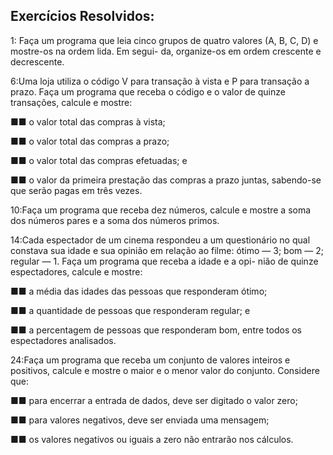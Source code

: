## Exercícios Resolvidos:

1: Faça um programa que leia cinco grupos de quatro valores (A, B, C, D) e mostre-os na ordem lida. Em segui-
da, organize-os em ordem crescente e decrescente.

6:Uma loja utiliza o código V para transação à vista e P para transação a prazo. Faça um programa que receba
o código e o valor de quinze transações, calcule e mostre:

■■ o valor total das compras à vista;

■■ o valor total das compras a prazo;

■■ o valor total das compras efetuadas; e

■■ o valor da primeira prestação das compras a prazo juntas, sabendo-se que serão pagas em três vezes.

10:Faça um programa que receba dez números, calcule e mostre a soma dos números pares e a soma dos
números primos.

14:Cada espectador de um cinema respondeu a um questionário no qual constava sua idade e sua opinião
em relação ao filme: ótimo — 3; bom — 2; regular — 1. Faça um programa que receba a idade e a opi-
nião de quinze espectadores, calcule e mostre:

■■ a média das idades das pessoas que responderam ótimo;

■■ a quantidade de pessoas que responderam regular; e

■■ a percentagem de pessoas que responderam bom, entre todos os espectadores analisados.

24:Faça um programa que receba um conjunto de valores inteiros e positivos, calcule e mostre o maior e o
menor valor do conjunto. Considere que:

■■ para encerrar a entrada de dados, deve ser digitado o valor zero;

■■ para valores negativos, deve ser enviada uma mensagem;

■■ os valores negativos ou iguais a zero não entrarão nos cálculos.

